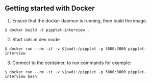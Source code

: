 ## Getting started with Docker

1. Ensure that the docker daemon is running, then build the image.
```
$ docker build -t pipplet-interview .
```

2. Start rails in dev mode
```
$ docker run --rm -it -v $(pwd):/pipplet -p 3000:3000 pipplet-interview
```

3. Connect to the container, to run commands for example:
```
$ docker run --rm -it -v $(pwd):/pipplet -p 3000:3000 pipplet-interview bash
```